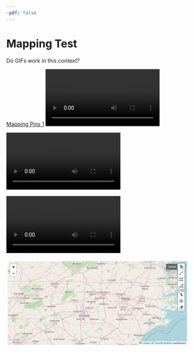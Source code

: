 ```yaml
---
-pdf: false
---
```


# Mapping Test

Do GIFs work in this context?

[Mapping Pins 1](../_embeds) <video controls src="../_embeds/MappingPins1.mp4" title="Mapping Pins 1"></video>

<video controls src="../_embeds/MappingPins2.mp4" title="Title"></video>

<video controls src="../_embeds/MappingPins3.mp4" title="Title"></video>

![Mapping - drop a pin](../_embeds/pointsGIF1.gif)